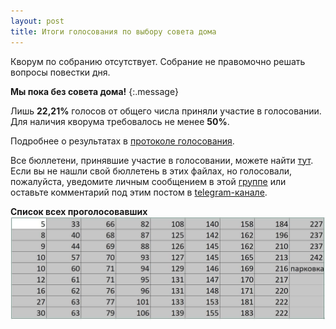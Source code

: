 ```yaml
---
layout: post
title: Итоги голосования по выбору совета дома
---
```


Кворум по собранию отсутствует. Собрание не правомочно решать вопросы повестки дня.

**Мы пока без совета дома!**
{:.message}

Лишь **22,21%** голосов от общего числа приняли участие в голосовании. Для наличия кворума требовалось не менее **50%**.

Подробнее о результатах в [протоколе голосования](https://drive.google.com/file/d/1ZCIbCuZTYIAYgay8TBu_yJXF_fjwUXSP/view?usp=drivesdk).

Все бюллетени, принявшие участие в голосовании, можете найти [тут](https://drive.google.com/drive/folders/1Nm2jGomwefS6hsPTCXtouSXRZLhTz1zy?usp=sharing).  Если вы не нашли свой бюллетень в этих файлах, но голосовали, пожалуйста, уведомите личным сообщением в этой [группе](https://vk.com/oazislive) или оставьте комментарий под этим постом в [telegram-канале](https://t.me/leskova29).


**Список всех проголосовавших**
<img src="/assets/voting_list.jpg" alt="Список проголосовавших"/>

